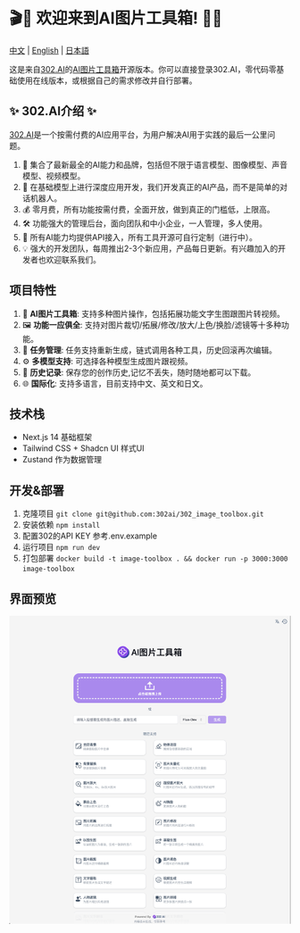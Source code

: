 # 🎬🤖 欢迎来到AI图片工具箱! 🚀✨

[中文](README_zh.md) | [English](README.md) | [日本語](README_ja.md)

这是来自[302.AI](https://302.ai)的[AI图片工具箱](https://302.ai/tools/pictool/)开源版本。你可以直接登录302.AI，零代码零基础使用在线版本，或根据自己的需求修改并自行部署。

## ✨ 302.AI介绍 ✨

[302.AI](https://302.ai)是一个按需付费的AI应用平台，为用户解决AI用于实践的最后一公里问题。

1. 🧠 集合了最新最全的AI能力和品牌，包括但不限于语言模型、图像模型、声音模型、视频模型。
2. 🚀 在基础模型上进行深度应用开发，我们开发真正的AI产品，而不是简单的对话机器人。
3. 💰 零月费，所有功能按需付费，全面开放，做到真正的门槛低，上限高。
4. 🛠 功能强大的管理后台，面向团队和中小企业，一人管理，多人使用。
5. 🔗 所有AI能力均提供API接入，所有工具开源可自行定制（进行中）。
6. 💡 强大的开发团队，每周推出2-3个新应用，产品每日更新。有兴趣加入的开发者也欢迎联系我们。

## 项目特性

1. 🎥 **AI图片工具箱**: 支持多种图片操作，包括拓展功能文字生图跟图片转视频。
2. 🖼️ **功能一应俱全**: 支持对图片裁切/拓展/修改/放大/上色/换脸/滤镜等十多种功能。
3. 🔄 **任务管理**: 任务支持重新生成，链式调用各种工具，历史回滚再次编辑。
4. ⚙️ **多模型支持**: 可选择各种模型生成图片跟视频。
5. 📜 **历史记录**: 保存您的创作历史,记忆不丢失，随时随地都可以下载。
6. 🌐 **国际化**: 支持多语言，目前支持中文、英文和日文。

## 技术栈

- Next.js 14 基础框架
- Tailwind CSS + Shadcn UI 样式UI
- Zustand 作为数据管理

## 开发&部署

1. 克隆项目 `git clone git@github.com:302ai/302_image_toolbox.git`
2. 安装依赖 `npm install`
3. 配置302的API KEY 参考.env.example
4. 运行项目 `npm run dev`
5. 打包部署 `docker build -t image-toolbox . && docker run -p 3000:3000 image-toolbox`

## 界面预览

![pic-tool](docs/zh/pic-tool.png)
